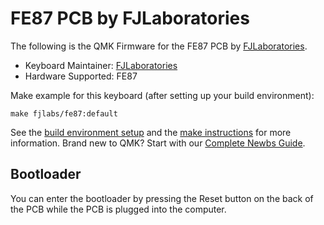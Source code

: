 # FE87 PCB by FJLaboratories

The following is the QMK Firmware for the FE87 PCB by [FJLaboratories](https://www.fjlaboratories.com/).

* Keyboard Maintainer: [FJLaboratories](https://github.com/mrnoisytiger)
* Hardware Supported: FE87

Make example for this keyboard (after setting up your build environment):

    make fjlabs/fe87:default

See the [build environment setup](https://docs.qmk.fm/#/getting_started_build_tools) and the [make instructions](https://docs.qmk.fm/#/getting_started_make_guide) for more information. Brand new to QMK? Start with our [Complete Newbs Guide](https://docs.qmk.fm/#/newbs). 

## Bootloader

You can enter the bootloader by pressing the Reset button on the back of the PCB while the PCB is plugged into the computer. 
